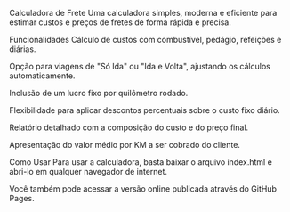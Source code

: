 Calculadora de Frete
Uma calculadora simples, moderna e eficiente para estimar custos e preços de fretes de forma rápida e precisa.

Funcionalidades
Cálculo de custos com combustível, pedágio, refeições e diárias.

Opção para viagens de "Só Ida" ou "Ida e Volta", ajustando os cálculos automaticamente.

Inclusão de um lucro fixo por quilômetro rodado.

Flexibilidade para aplicar descontos percentuais sobre o custo fixo diário.

Relatório detalhado com a composição do custo e do preço final.

Apresentação do valor médio por KM a ser cobrado do cliente.

Como Usar
Para usar a calculadora, basta baixar o arquivo index.html e abri-lo em qualquer navegador de internet.

Você também pode acessar a versão online publicada através do GitHub Pages.
